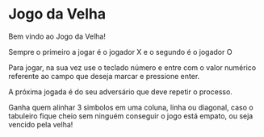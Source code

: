 # Jogo da Velha
Bem vindo ao Jogo da Velha!


Sempre o primeiro a jogar é o jogador X e o segundo é o jogador O

Para jogar, na sua vez use o teclado número e entre com o valor numérico referente ao campo que deseja marcar e pressione enter.

A próxima jogada é do seu adversário que deve repetir o processo. 

Ganha quem alinhar 3 simbolos em uma coluna, linha ou diagonal, caso o tabuleiro fique cheio sem ninguém conseguir o jogo está empato, ou seja vencido pela velha!

